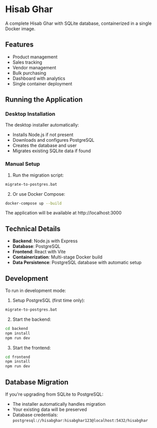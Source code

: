 # Hisab Ghar

A complete Hisab Ghar with SQLite database, containerized in a single Docker image.

## Features

- Product management
- Sales tracking
- Vendor management
- Bulk purchasing
- Dashboard with analytics
- Single container deployment

## Running the Application

### Desktop Installation

The desktop installer automatically:
- Installs Node.js if not present
- Downloads and configures PostgreSQL
- Creates the database and user
- Migrates existing SQLite data if found

### Manual Setup

1. Run the migration script:
```bash
migrate-to-postgres.bat
```

2. Or use Docker Compose:
```bash
docker-compose up --build
```

The application will be available at http://localhost:3000

## Technical Details

- **Backend**: Node.js with Express
- **Database**: PostgreSQL
- **Frontend**: React with Vite
- **Containerization**: Multi-stage Docker build
- **Data Persistence**: PostgreSQL database with automatic setup

## Development

To run in development mode:

1. Setup PostgreSQL (first time only):
```bash
migrate-to-postgres.bat
```

2. Start the backend:
```bash
cd backend
npm install
npm run dev
```

3. Start the frontend:
```bash
cd frontend
npm install
npm run dev
```

## Database Migration

If you're upgrading from SQLite to PostgreSQL:
- The installer automatically handles migration
- Your existing data will be preserved
- Database credentials: `postgresql://hisabghar:hisabghar123@localhost:5432/hisabghar`